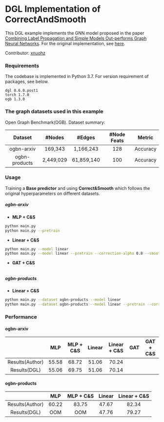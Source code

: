 # DGL Implementation of CorrectAndSmooth

This DGL example implements the GNN model proposed in the paper [Combining Label Propagation and Simple Models Out-performs Graph Neural Networks](https://arxiv.org/abs/2010.13993). For the original implementation, see [here](https://github.com/CUAI/CorrectAndSmooth).

Contributor: [xnuohz](https://github.com/xnuohz)

### Requirements
The codebase is implemented in Python 3.7. For version requirement of packages, see below.

```
dgl 0.6.0.post1
torch 1.7.0
ogb 1.3.0
```

### The graph datasets used in this example

Open Graph Benchmark(OGB). Dataset summary:

|    Dataset    |  #Nodes   |   #Edges   | #Node Feats |  Metric  |
| :-----------: | :-------: | :--------: | :---------: | :------: |
|  ogbn-arxiv   |  169,343  | 1,166,243  |     128     | Accuracy |
| ogbn-products | 2,449,029 | 61,859,140 |     100     | Accuracy |

### Usage

Training a **Base predictor** and using **Correct&Smooth** which follows the original hyperparameters on different datasets.

##### ogbn-arxiv

* **MLP + C&S**

```bash
python main.py
python main.py --pretrain
```

* **Linear + C&S**

```bash
python main.py --model linear
python main.py --model linear --pretrain --correction-alpha 0.8 --smoothing-alpha 0.6
```

* **GAT + C&S**

```bash

```

##### ogbn-products

* **Linear + C&S**

```bash
python main.py --dataset ogbn-products --model linear
python main.py --dataset ogbn-products --model linear --pretrain --correction-alpha 0.6 --smoothing-alpha 0.9
```

### Performance

#### ogbn-arxiv

|                 |  MLP  | MLP + C&S | Linear | Linear + C&S |  GAT  | GAT + C&S |
| :-------------: | :---: | :-------: | :----: | :----------: | :---: | :-------: |
| Results(Author) | 55.58 |   68.72   | 51.06  |    70.24     |       |           |
|  Results(DGL)   | 55.06 |   69.75   | 51.06  |    70.14     |       |           |

#### ogbn-products

|                 |  MLP  | MLP + C&S | Linear | Linear + C&S |
| :-------------: | :---: | :-------: | :----: | :----------: |
| Results(Author) | 60.22 |   83.75   | 47.67  |    82.34     |
|  Results(DGL)   |  OOM  |    OOM    | 47.76  |    79.27     |